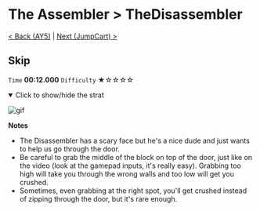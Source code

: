 # The Assembler > TheDisassembler

[< Back (AY5)](https://github.com/Doublevil/scbspeedrun/blob/main/levels/A/AY5.md) | [Next (JumpCart) >](https://github.com/Doublevil/scbspeedrun/blob/main/levels/A/JumpCart.md)

## Skip

`Time` **00:12.000** `Difficulty` ★☆☆☆☆
<details open>
  <summary>Click to show/hide the strat</summary>

  ![gif](https://github.com/Doublevil/scbspeedrun/blob/main/media/levels/A/TheDisassembler_Skip.webp)

  **Notes**
  - The Disassembler has a scary face but he's a nice dude and just wants to help us go through the door.
  - Be careful to grab the middle of the block on top of the door, just like on the video (look at the gamepad inputs, it's really easy). Grabbing too high will take you through the wrong walls and too low will get you crushed.
  - Sometimes, even grabbing at the right spot, you'll get crushed instead of zipping through the door, but it's rare enough.
</details>

